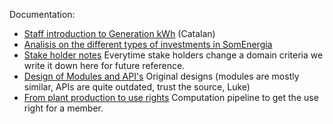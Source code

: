 Documentation:

- [Staff introduction to Generation kWh](intro-ca.markdown) (Catalan)
- [Analisis on the different types of investments in SomEnergia](inversions.markdown)
- [Stake holder notes](domaincriteria.md)
  Everytime stake holders change a domain criteria we write it down here
  for future reference.
- [Design of Modules and API's](API.md)
  Original designs (modules are mostly similar, APIs are quite outdated, trust the source, Luke)
- [From plant production to use rights](PlantProducctionToUseRights.md)
  Computation pipeline to get the use right for a member.




